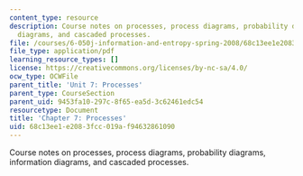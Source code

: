 ```yaml
---
content_type: resource
description: Course notes on processes, process diagrams, probability diagrams, information
  diagrams, and cascaded processes.
file: /courses/6-050j-information-and-entropy-spring-2008/68c13ee1e2083fcc019af94632861090_MIT6_050JS08_chapter7.pdf
file_type: application/pdf
learning_resource_types: []
license: https://creativecommons.org/licenses/by-nc-sa/4.0/
ocw_type: OCWFile
parent_title: 'Unit 7: Processes'
parent_type: CourseSection
parent_uid: 9453fa10-297c-8f65-ea5d-3c62461edc54
resourcetype: Document
title: 'Chapter 7: Processes'
uid: 68c13ee1-e208-3fcc-019a-f94632861090
---
```

Course notes on processes, process diagrams, probability diagrams, information diagrams, and cascaded processes.